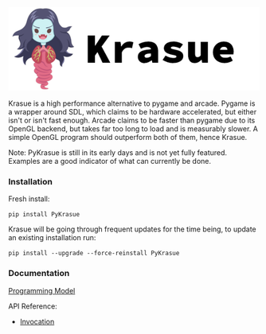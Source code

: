 <img src="header.png"></img>

Krasue is a high performance alternative to pygame and arcade. Pygame is a wrapper around SDL, which claims to be hardware accelerated, but either isn't or isn't fast enough. Arcade claims to be faster than pygame due to its OpenGL backend, but takes far too long to load and is measurably slower. A simple OpenGL program should outperform both of them, hence Krasue.

Note: PyKrasue is still in its early days and is not yet fully featured. Examples are a good indicator of what can currently be done.
### Installation
Fresh install:
```
pip install PyKrasue
```
Krasue will be going through frequent updates for the time being, to update an existing installation run:
```
pip install --upgrade --force-reinstall PyKrasue
```
### Documentation
[Programming Model](documentation/crash_course.md)

API Reference:
* [Invocation](documentation/reference/invocation.md)
